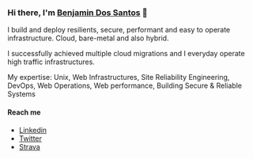### Hi there, I'm [Benjamin Dos Santos](https://b-ds.fr/) 👋

I build and deploy resilients, secure, performant and easy to operate
infrastructure. Cloud, bare-metal and also hybrid.

I successfully achieved multiple cloud migrations and I everyday operate high
traffic infrastructures.

My expertise: Unix, Web Infrastructures, Site Reliability Engineering, DevOps,
Web Operations, Web performance, Building Secure & Reliable Systems

#### Reach me

- [Linkedin](http://fr.linkedin.com/in/benjaminds)
- [Twitter](http://twitter.com/benjamin_ds)
- [Strava](https://www.strava.com/athletes/6925704)
